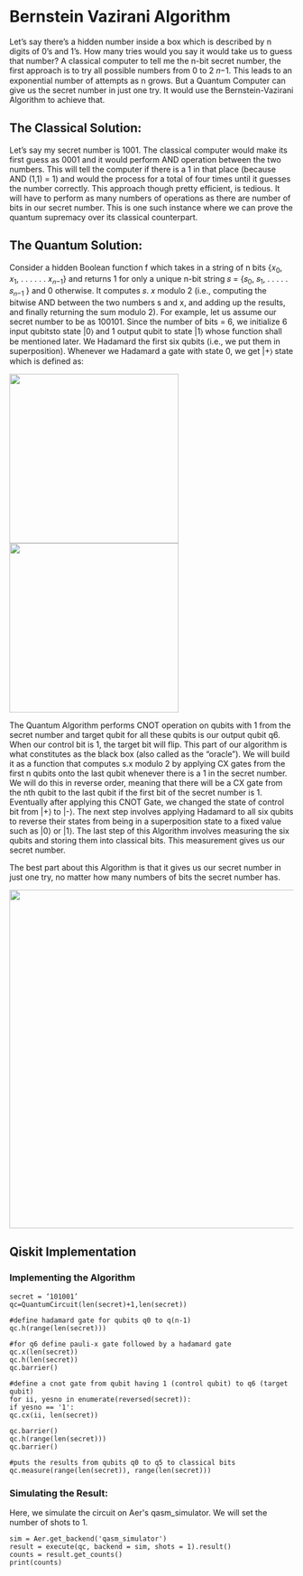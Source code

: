 # Bernstein Vazirani Algorithm

Let’s say there’s a hidden number inside a box which is described by n digits of 0’s and 1’s. How many tries would you say it would take us to guess that number? A classical computer to tell me the n-bit secret number, the first approach is to try all possible numbers from 0 to 2 𝑛−1. This leads to an exponential number of attempts as n grows. But a Quantum Computer can give us the secret number in just one try. It would use the Bernstein-Vazirani Algorithm to achieve that.

## The Classical Solution:

Let’s say my secret number is 1001. The classical computer would make its first guess as 0001 and it would perform AND operation between the two numbers. This will tell the computer if there is a 1 in that place (because AND (1,1) = 1) and would the process for a total of four times until it guesses the number correctly. This approach though pretty efficient, is tedious. It will have to perform as many numbers of operations as there are number of bits in our secret number. This is one such instance where we can prove the quantum supremacy over its classical counterpart.

## The Quantum Solution:
Consider a hidden Boolean function f which takes in a string of n bits {𝑥<sub>0</sub>, 𝑥<sub>1</sub>, . . . . . . 𝑥<sub>𝑛−1</sub>} and returns 1 for only a unique n-bit string 𝑠 = {𝑠<sub>0</sub>, 𝑠<sub>1</sub>, . . . . . 𝑠<sub>𝑛−1</sub> } and 0 otherwise. It computes 𝑠. 𝑥 modulo 2 (i.e., computing the bitwise AND between the two numbers s and x, and adding up the results, and finally returning the sum modulo 2). For example, let us assume our secret number to be as 100101. Since the number of bits = 6, we initialize 6 input qubitsto state |0⟩ and 1 output qubit to state |1⟩ whose function shall be mentioned later. We Hadamard the first six qubits (i.e., we put them in superposition). Whenever we Hadamard a gate with state 0, we get |+⟩ state which is defined as:

<img src="https://github.com/deepkchoudhary/iisc-quantum/blob/main/images/hadamard-plus.JPG" width="300">

<img src="https://github.com/deepkchoudhary/iisc-quantum/blob/main/images/hadamard-minus.JPG" width="300">

The Quantum Algorithm performs CNOT operation on qubits with 1 from the secret number and target qubit for all these qubits is our output qubit q6. When our control bit is 1, the target bit will flip. This part of our algorithm is what constitutes as the black box (also called as the “oracle”). We will build it as a function that computes s.x modulo 2 by applying CX gates from the first n qubits onto the last qubit whenever there is a 1 in the secret number. We will do this in reverse order, meaning that there will be a CX gate from the nth qubit to the last qubit if the first bit of the secret number is 1. Eventually after applying this CNOT Gate, we changed the state of control bit from |+⟩ to |-⟩. The next step involves applying Hadamard to all six qubits to reverse their states from being in a superposition state to a fixed value such as |0⟩ or |1⟩. The last step of this Algorithm involves measuring the six qubits and storing them into classical bits. This measurement gives us our secret number. 

The best part about this Algorithm is that it gives us our secret number in just one try, no matter how many numbers of bits the secret number has.

<img src="https://github.com/deepkchoudhary/iisc-quantum/blob/main/images/bernstein-vazirani.jpg" width="600">

## Qiskit Implementation

### Implementing the Algorithm

```
secret = ‘101001’
qc=QuantumCircuit(len(secret)+1,len(secret))

#define hadamard gate for qubits q0 to q(n-1)
qc.h(range(len(secret)))

#for q6 define pauli-x gate followed by a hadamard gate
qc.x(len(secret)) 
qc.h(len(secret))
qc.barrier()

#define a cnot gate from qubit having 1 (control qubit) to q6 (target qubit)
for ii, yesno in enumerate(reversed(secret)):
if yesno == '1':
qc.cx(ii, len(secret))

qc.barrier()
qc.h(range(len(secret)))
qc.barrier()

#puts the results from qubits q0 to q5 to classical bits
qc.measure(range(len(secret)), range(len(secret)))
```

### Simulating the Result:

Here, we simulate the circuit on Aer's qasm_simulator. We will set the number of shots to 1.

```
sim = Aer.get_backend('qasm_simulator')
result = execute(qc, backend = sim, shots = 1).result()
counts = result.get_counts()
print(counts)
```
